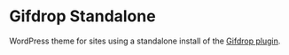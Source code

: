 Gifdrop Standalone
==================

WordPress theme for sites using a standalone install of the [Gifdrop plugin](https://github.com/markjaquith/gifdrop). 